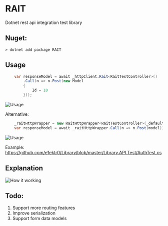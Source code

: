# RAIT

Dotnet rest api integration test library

## Nuget:
```
> dotnet add package RAIT
``` 

## Usage
```csharp
    var responseModel = await _httpClient.Rait<RaitTestController>()
        .Call(n => n.Post(new Model
        {
            Id = 10
        }));
```
![Usage](https://cdn.discordapp.com/attachments/985879181856481325/1090371173730230272/image.png)

Alternative:
```csharp
    _raitHttpWrapper = new RaitHttpWrapper<RaitTestController>(_defaultClient);
    var responseModel = await _raitHttpWrapper.Call(n => n.Post(model));
```
![Usage](https://cdn.discordapp.com/attachments/449268423638122498/1056599500338249768/image.png)

Example:
https://github.com/e1ektr0/Library/blob/master/Library.API.Test/AuthTest.cs




## Explanation
![How it working](https://cdn.discordapp.com/attachments/449268423638122498/1056522060089798726/j8l3q3k3L7DXQAAAABJRU5ErkJggg.png)

## Todo:
1. Support more routing features
2. Improve serialization
3. Support form data models